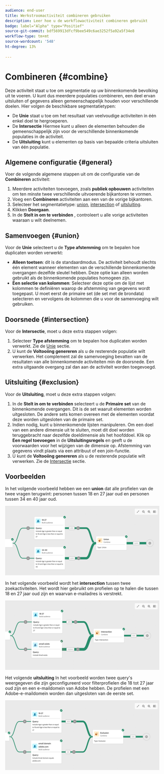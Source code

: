 ```yaml
---
audience: end-user
title: Werkstroomactiviteit combineren gebruiken
description: Leer hoe u de workflowactiviteit combineren gebruikt
badge: label="Alpha" type="Positief"
source-git-commit: bdf569913dfcf9bee549c6ae3252f5a92a5f34e8
workflow-type: tm+mt
source-wordcount: '548'
ht-degree: 13%

---
```



# Combineren {#combine}

Deze activiteit staat u toe om segmentatie op uw binnenkomende bevolking uit te voeren. U kunt dus meerdere populaties combineren, een deel ervan uitsluiten of gegevens alleen gemeenschappelijk houden voor verschillende doelen. Hier volgen de beschikbare segmentatietypen:

<!--
The **Combine** activity can be placed after any other activity, but not at the beginning of the workflow. Any activity can be placed after the **Combine**.
-->

* De **Unie** staat u toe om het resultaat van veelvoudige activiteiten in één enkel doel te hergroeperen.
* De **Intersectie** Hiermee kunt u alleen de elementen behouden die gemeenschappelijk zijn voor de verschillende binnenkomende populaties in de activiteit.
* De **Uitsluiting** kunt u elementen op basis van bepaalde criteria uitsluiten van één populatie.

## Algemene configuratie {#general}

Voer de volgende algemene stappen uit om de configuratie van de **Combineren** activiteit:

1. Meerdere activiteiten toevoegen, zoals **publiek opbouwen** activiteiten om ten minste twee verschillende uitvoerende bijkantoren te vormen.
1. Voeg een **Combineren** activiteiten aan een van de vorige bijkantoren.
1. Selecteer het segmentatietype: [union](#union), [intersection](#intersection) of [uitsluiting](#exclusion).
1. Klikken **Doorgaan**.
1. In de **Stelt in om te verbinden** , controleert u alle vorige activiteiten waaraan u wilt deelnemen.

## Samenvoegen {#union}

Voor de **Unie** selecteert u de **Type afstemming** om te bepalen hoe duplicaten worden verwerkt:

* **Alleen toetsen**: dit is de standaardmodus. De activiteit behoudt slechts één element wanneer elementen van de verschillende binnenkomende overgangen dezelfde sleutel hebben. Deze optie kan alleen worden gebruikt als de binnenkomende populaties homogeen zijn.
* **Een selectie van kolommen**: Selecteer deze optie om de lijst met kolommen te definiëren waarop de afstemming van gegevens wordt toegepast. U moet eerst de primaire set (de set met de brondata) selecteren en vervolgens de kolommen die u voor de samenvoeging wilt gebruiken.

## Doorsnede {#intersection}

Voor de **Intersectie**, moet u deze extra stappen volgen:

1. Selecteer **Type afstemming** om te bepalen hoe duplicaten worden verwerkt. Zie de [Unie](#union) sectie.
1. U kunt de **Voltooiing genereren** als u de resterende populatie wilt verwerken. Het complement zal de samenvoeging bevatten van de resultaten van alle binnenkomende activiteiten min de doorsnede. Een extra uitgaande overgang zal dan aan de activiteit worden toegevoegd.

## Uitsluiting {#exclusion}

Voor de **Uitsluiting**, moet u deze extra stappen volgen:

1. In de **Stelt in om te verbinden** selecteert u de **Primaire set** van de binnenkomende overgangen. Dit is de set waaruit elementen worden uitgesloten. De andere sets komen overeen met de elementen voordat deze worden uitgesloten van de primaire set.
1. Indien nodig, kunt u binnenkomende lijsten manipuleren. Om een doel van een andere dimensie uit te sluiten, moet dit doel worden teruggebracht naar dezelfde doeldimensie als het hoofddoel. Klik op **Een regel toevoegen** in de **Uitsluitingsregels** en geeft u de voorwaarden voor het wijzigen van de dimensie op. Afstemming van gegevens vindt plaats via een attribuut of een join-functie.
1. U kunt de **Voltooiing genereren** als u de resterende populatie wilt verwerken. Zie de [Intersectie](#intersection) sectie.

## Voorbeelden

In het volgende voorbeeld hebben we een **union** dat alle profielen van de twee vragen terugwint: personen tussen 18 en 27 jaar oud en personen tussen 34 en 40 jaar oud.

![](../assets/workflow-union-example.png)

In het volgende voorbeeld wordt het **intersection** tussen twee zoekactiviteiten. Het wordt hier gebruikt om profielen op te halen die tussen 18 en 27 jaar oud zijn en waarvan e-mailadres is verstrekt.

![](../assets/workflow-intersection-example.png)

Het volgende **uitsluiting** In het voorbeeld worden twee query&#39;s weergegeven die zijn geconfigureerd voor filterprofielen die 18 tot 27 jaar oud zijn en een e-maildomein van Adobe hebben. De profielen met een Adobe-e-maildomein worden dan uitgesloten van de eerste set.

![](../assets/workflow-exclusion-example.png)





